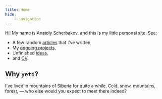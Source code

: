 ```yaml
---
title: Home
hide:
    - navigation
---
```


Hi! My name is Anatoly Scherbakov, and this is my little personal site. See:

- A few random [articles](/articles/) that I've written,
- My [ongoing projects](/projects/),
- Unfinished [ideas](/ideas/),
- and [CV](/cv/).

## Why `yeti`?

I've lived in mountains of Siberia for quite a while. Cold, snow, mountains, forest, — who else would you expect to meet there indeed?
